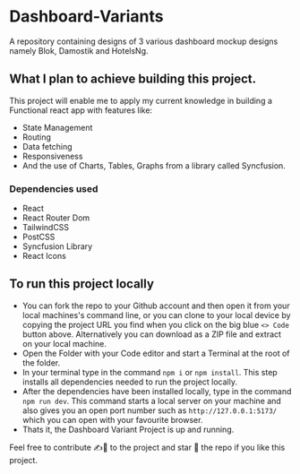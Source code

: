 # Dashboard-Variants

A repository containing designs of 3 various dashboard mockup designs namely Blok, Damostik and HotelsNg.

## What I plan to achieve building this project.

This project will enable me to apply my current knowledge in building a Functional react app with features like:
* State Management
* Routing
* Data fetching
* Responsiveness
* And the use of Charts, Tables, Graphs from a library called Syncfusion.

### Dependencies used

* React
* React Router Dom
* TailwindCSS
* PostCSS
* Syncfusion Library
* React Icons

## To run this project locally
* You can fork the repo to your Github account and then open it from your local machines's command line, or you can clone to your local device by copying the project URL you find when you click on the big blue ```<> Code``` button above. Alternatively you can download as a ZIP file and extract on your local machine.
* Open the Folder with your Code editor and start a Terminal at the root of the folder.
* In your terminal type in the command ```npm i``` or ```npm install```. This step installs all dependencies needed to run the project locally.
* After the dependencies have been installed locally, type in the command ```npm run dev```. This command starts a local server on your machine and also gives you an open port number such as ```http://127.0.0.1:5173/``` which you can open with your favourite browser.
* Thats it, the Dashboard Variant Project is up and running.

Feel free to contribute ✍🙌 to the project and star 🌟 the repo if you like this project.
